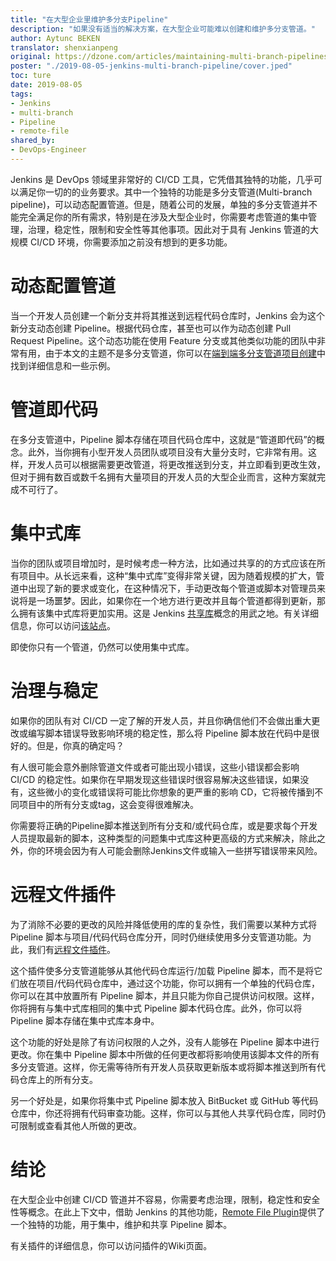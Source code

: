 ```yaml
---
title: "在大型企业里维护多分支Pipeline"
description: "如果没有适当的解决方案，在大型企业可能难以创建和维护多分支管道。"
author: Aytunc BEKEN
translator: shenxianpeng
original: https://dzone.com/articles/maintaining-multi-branch-pipelines-in-large-scale
poster: "./2019-08-05-jenkins-multi-branch-pipeline/cover.jped"
toc: ture
date: 2019-08-05
tags:
- Jenkins
- multi-branch
- Pipeline
- remote-file
shared_by:
- DevOps-Engineer
---
```


Jenkins 是 DevOps 领域里非常好的 CI/CD 工具，它凭借其独特的功能，几乎可以满足你一切的的业务要求。其中一个独特的功能是多分支管道(Multi-branch pipeline)，可以动态配置管道。但是，随着公司的发展，单独的多分支管道并不能完全满足你的所有需求，特别是在涉及大型企业时，你需要考虑管道的集中管理，治理，稳定性，限制和安全性等其他事项。因此对于具有 Jenkins 管道的大规模 CI/CD 环境，你需要添加之前没有想到的更多功能。

# 动态配置管道

当一个开发人员创建一个新分支并将其推送到远程代码仓库时，Jenkins 会为这个新分支动态创建 Pipeline。根据代码仓库，甚至也可以作为动态创建 Pull Request Pipeline。这个动态功能在使用 Feature 分支或其他类似功能的团队中非常有用，由于本文的主题不是多分支管道，你可以在[端到端多分支管道项目创建](https://jenkins.io/doc/tutorials/build-a-multibranch-pipeline-project/)中找到详细信息和一些示例。

# 管道即代码

在多分支管道中，Pipeline 脚本存储在项目代码仓库中，这就是“管道即代码”的概念。此外，当你拥有小型开发人员团队或项目没有大量分支时，它非常有用。这样，开发人员可以根据需要更改管道，将更改推送到分支，并立即看到更改生效，但对于拥有数百或数千名拥有大量项目的开发人员的大型企业而言，这种方案就完成不可行了。

# 集中式库

当你的团队或项目增加时，是时候考虑一种方法，比如通过共享的的方式应该在所有项目中。从长远来看，这种“集中式库”变得非常关键，因为随着规模的扩大，管道中出现了新的要求或变化，在这种情况下，手动更改每个管道或脚本对管理员来说将是一场噩梦。因此，如果你在一个地方进行更改并且每个管道都得到更新，那么拥有该集中式库将更加实用。这是 Jenkins [共享库](https://jenkins.io/doc/book/pipeline/shared-libraries/)概念的用武之地。有关详细信息，你可以访问[该站点](https://jenkins.io/doc/book/pipeline/shared-libraries/)。

即使你只有一个管道，仍然可以使用集中式库。

# 治理与稳定

如果你的团队有对 CI/CD 一定了解的开发人员，并且你确信他们不会做出重大更改或编写脚本错误导致影响环境的稳定性，那么将 Pipeline 脚本放在代码中是很好的。但是，你真的确定吗？

有人很可能会意外删除管道文件或者可能出现小错误，这些小错误都会影响 CI/CD 的稳定性。如果你在早期发现这些错误时很容易解决这些错误，如果没有，这些微小的变化或错误将可能比你想象的更严重的影响 CD，它将被传播到不同项目中的所有分支或tag，这会变得很难解决。

你需要将正确的Pipeline脚本推送到所有分支和/或代码仓库，或是要求每个开发人员提取最新的脚本，这种类型的问题集中式库这种更高级的方式来解决，除此之外，你的环境会因为有人可能会删除Jenkins文件或输入一些拼写错误带来风险。

# 远程文件插件

为了消除不必要的更改的风险并降低使用的库的复杂性，我们需要以某种方式将 Pipeline 脚本与项目/代码代码仓库分开，同时仍继续使用多分支管道功能。为此，我们有[远程文件插件](https://plugins.jenkins.io/remote-file)。

这个插件使多分支管道能够从其他代码仓库运行/加载 Pipeline 脚本，而不是将它们放在项目/代码代码仓库中，通过这个功能，你可以拥有一个单独的代码仓库，你可以在其中放置所有 Pipeline 脚本，并且只能为你自己提供访问权限。这样，你将拥有与集中式库相同的集中式 Pipeline 脚本代码仓库。此外，你可以将 Pipeline 脚本存储在集中式库本身中。

这个功能的好处是除了有访问权限的人之外，没有人能够在 Pipeline 脚本中进行更改。你在集中 Pipeline 脚本中所做的任何更改都将影响使用该脚本文件的所有多分支管道。这样，你无需等待所有开发人员获取更新版本或将脚本推送到所有代码仓库上的所有分支。

另一个好处是，如果你将集中式 Pipeline 脚本放入 BitBucket 或 GitHub 等代码仓库中，你还将拥有代码审查功能。这样，你可以与其他人共享代码仓库，同时仍可限制或查看其他人所做的更改。

# 结论

在大型企业中创建 CI/CD 管道并不容易，你需要考虑治理，限制，稳定性和安全性等概念。在此上下文中，借助 Jenkins 的其他功能，[Remote File Plugin](https://plugins.jenkins.io/remote-file)提供了一个独特的功能，用于集中，维护和共享 Pipeline 脚本。

有关插件的详细信息，你可以访问插件的Wiki页面。